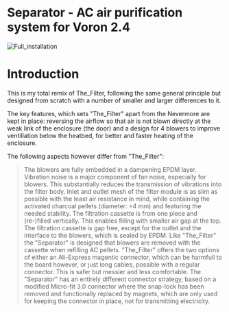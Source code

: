 # Separator - AC air purification system for Voron 2.4

![Full_installation](https://github.com/thejiral/Separator-filtration_system/assets/62755624/00366042-8d77-4483-a73f-eb24123f4942)


# Introduction

This is my total remix of The_Filter, following the same general principle but designed from scratch with a number of smaller and larger differences to it.

The key features, which sets "The_Filter" apart from the Nevermore are kept in place: reversing the airflow so that air is not blown directly at the weak link of the enclosure (the door) and a design for 4 blowers to improve ventillation below the heatbed, for better and faster heating of the enclosure.

The following aspects however differ from "The_Filter": 

> The blowers are fully embedded in a dampening EPDM layer. Vibration noise is a major component of fan noise, especially for blowers. This substantially reduces the transmission of vibrations into the filter body. 
> Inlet and outlet mesh of the filter module is as slim as possible with the least air resistance in mind, while containing the activated charcoal pellets (diameter: >4 mm) and featuring the needed stability. 
> The filtration cassette is from one piece and (re-)filled vertically. This enables filling with smaller air gap at the top.
> The filtration cassette is gap free, except for the outlet and the interface to the blowers, which is sealed by EPDM.
> Like "The_Filter" the "Separator" is designed that blowers are removed with the cassette when refilling AC pellets. "The_Filter" offers the two options of either an Ali-Express magentic connector, which can be harmfull to the board however, or just long cables, possible with a regular connector. This is safer but messier and less comfortable. The "Separator" has an entirely different connector strategy, based on a modified Micro-fit 3.0 connector where the snap-lock has been removed and functionally replaced by magnets, which are only used for keeping the connector in place, not for transmitting electricity. 







